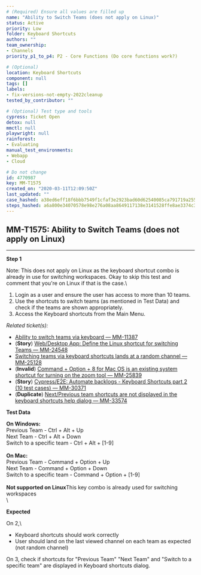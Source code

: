 ```yaml
---
# (Required) Ensure all values are filled up
name: "Ability to Switch Teams (does not apply on Linux)"
status: Active
priority: Low
folder: Keyboard Shortcuts
authors: ""
team_ownership: 
- Channels
priority_p1_to_p4: P2 - Core Functions (Do core functions work?)

# (Optional)
location: Keyboard Shortcuts
component: null
tags: []
labels: 
- fix-versions-not-empty-2022cleanup
tested_by_contributor: ""

# (Optional) Test type and tools
cypress: Ticket Open
detox: null
mmctl: null
playwright: null
rainforest: 
- Evaluating
manual_test_environments: 
- Webapp
- Cloud

# Do not change
id: 4770987
key: MM-T1575
created_on: "2020-03-11T12:09:50Z"
last_updated: ""
case_hashed: a38ed6eff18f6bbb7549f1cfaf3e2923bad60d62540085ca791719a255688c94e9fea622e640d3adb22f9092e9b7c7a4
steps_hashed: a6a800e34070578e98e276a08aa8649117138e3141528ffe8ae3374c336f591d7f869a82fd2798eafe56220e18a91e2d
---
```


<!-- (Auto-generated) Based on frontmatter's "key" and "name" -->

## MM-T1575: Ability to Switch Teams (does not apply on Linux)

---

**Step 1**

Note: This does not apply on Linux as the keyboard shortcut combo is already in use for switching workspaces. Okay to skip this test and comment that you're on Linux if that is the case.\\

1. Login as a user and ensure the user has access to more than 10 teams.
2. Use the shortcuts to switch teams (as mentioned in Test Data) and check if the teams are shown appropriately.
3. Access the Keyboard shortcuts from the Main Menu.

_Related ticket(s):_

- [Ability to switch teams via keyboard — MM-11387](https://mattermost.atlassian.net/browse/MM-11387)
- (**Story**) [Web/Desktop App: Define the Linux shortcut for switching Teams — MM-24548](https://mattermost.atlassian.net/browse/MM-24548)
- [Switching teams via keyboard shortcuts lands at a random channel — MM-25128](https://mattermost.atlassian.net/browse/MM-25128)
- (**Invalid**) [Command + Option + 8 for Mac OS is an existing system shortcut for turning on the zoom tool — MM-25839](https://mattermost.atlassian.net/browse/MM-25839)
- (**Story**) [Cypress/E2E: Automate backlogs - Keyboard Shortcuts part 2 (10 test cases) — MM-30371](https://mattermost.atlassian.net/browse/MM-30371)
- (**Duplicate**) [Next/Previous team shortcuts are not displayed in the keyboard shortcuts help dialog — MM-33574](https://mattermost.atlassian.net/browse/MM-33574)

**Test Data**

**On Windows:**\
Previous Team - Ctrl + Alt + Up\
Next Team - Ctrl + Alt + Down\
Switch to a specific team - Ctrl + Alt + \[1-9]\
\
**On Mac:**\
Previous Team - Command + Option + Up\
Next Team - Command + Option + Down\
Switch to a specific team - Command + Option + \[1-9]\
\
**Not supported on Linux**This key combo is already used for switching workspaces\
\\

**Expected**

On 2,\\

- Keyboard shortcuts should work correctly
- User should land on the last viewed channel on each team as expected (not random channel)

On 3, check if shortcuts for "Previous Team" "Next Team" and "Switch to a specific team" are displayed in Keyboard shortcuts dialog.
